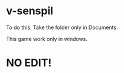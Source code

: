 # v-senspil

To do this. Take the folder only in Documents.

This game work only in windows.

# NO EDIT!
